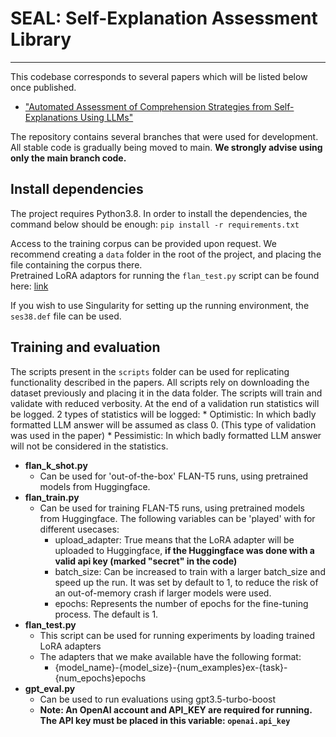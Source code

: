 # SEAL: Self-Explanation Assessment Library 

---

This codebase corresponds to several papers which will be listed below once published.
* ["Automated Assessment of Comprehension Strategies from Self-Explanations Using LLMs"](https://www.mdpi.com/2078-2489/14/10/567)

The repository contains several branches that were used for development. All stable code is gradually being moved to main. **We strongly advise using only the main branch code.**

## Install dependencies

The project requires Python3.8. In order to install the dependencies, the command below should be enough:
```pip install -r requirements.txt```

Access to the training corpus can be provided upon request.
We recommend creating a `data` folder in the root of the project, and placing the file containing the corpus there. <br>
Pretrained LoRA adaptors for running the `flan_test.py` script can be found here: [link](https://huggingface.co/nbogdan)

If you wish to use Singularity for setting up the running environment, the `ses38.def` file can be used.

## Training and evaluation

The scripts present in the `scripts` folder can be used for replicating functionality described in the papers.
All scripts rely on downloading the dataset previously and placing it in the data folder.
The scripts will train and validate with reduced verbosity. At the end of a validation run statistics will be logged. 2 types of statistics will be logged:
    * Optimistic: In which badly formatted LLM answer will be assumed as class 0. (This type of validation was used in the paper)
    * Pessimistic: In which badly formatted LLM answer will not be considered in the statistics.

* **flan_k_shot.py**
  * Can be used for 'out-of-the-box' FLAN-T5 runs, using pretrained models from Huggingface.
* **flan_train.py**
  * Can be used for training FLAN-T5 runs, using pretrained models from Huggingface. The following variables can be 'played' with for different usecases:
    * upload_adapter: True means that the LoRA adapter will be uploaded to Huggingface, **if the Huggingface was done with a valid api key (marked "secret" in the code)**
    * batch_size: Can be increased to train with a larger batch_size and speed up the run. It was set by default to 1, to reduce the risk of an out-of-memory crash if larger models were used.
    * epochs: Represents the number of epochs for the fine-tuning process. The default is 1.
* **flan_test.py**
  * This script can be used for running experiments by loading trained LoRA adapters
  * The adapters that we make available have the following format:
    * {model_name}-{model_size}-{num_examples}ex-{task}-{num_epochs}epochs
* **gpt_eval.py**
  * Can be used to run evaluations using gpt3.5-turbo-boost
  * **Note: An OpenAI account and API_KEY are required for running. The API key must be placed in this variable: `openai.api_key`**